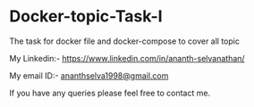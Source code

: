# Docker-topic-Task-I
The task for docker file and docker-compose to cover all topic


My Linkedin:- https://www.linkedin.com/in/ananth-selvanathan/

My email ID:- ananthselva1998@gmail.com

If you have any queries please feel free to contact me.
